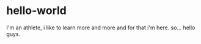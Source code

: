 # hello-world

I'm an athlete, i like to learn more and more and for that i'm here.
so... hello guys.

